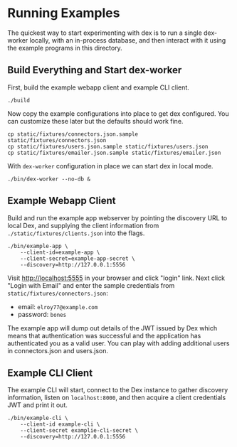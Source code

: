 # Running Examples

The quickest way to start experimenting with dex is to run a single dex-worker locally, with an in-process database, and then interact with it using the example programs in this directory.

## Build Everything and Start dex-worker

First, build the example webapp client and example CLI client.

```console
./build
```

Now copy the example configurations into place to get dex configured.
You can customize these later but the defaults should work fine.

```console
cp static/fixtures/connectors.json.sample static/fixtures/connectors.json
cp static/fixtures/users.json.sample static/fixtures/users.json
cp static/fixtures/emailer.json.sample static/fixtures/emailer.json
```

With `dex-worker` configuration in place we can start dex in local mode.

```console
./bin/dex-worker --no-db &
```

## Example Webapp Client

Build and run the example app webserver by pointing the discovery URL to local Dex, and 
supplying the client information from `./static/fixtures/clients.json` into the flags.

```console
./bin/example-app \
	--client-id=example-app \
	--client-secret=example-app-secret \
	--discovery=http://127.0.0.1:5556
```

Visit [http://localhost:5555](http://localhost:5555) in your browser and click "login" link.
Next click "Login with Email" and enter the sample credentials from `static/fixtures/connectors.json`:

* email: `elroy77@example.com`
* password: `bones`

The example app will dump out details of the JWT issued by Dex which means that authentication was successful and the application has authenticated you as a valid user.
You can play with adding additional users in connectors.json and users.json.

## Example CLI Client

The example CLI will start, connect to the Dex instance to gather discovery information, listen on `localhost:8000`, and then acquire a client credentials JWT and print it out.

```console
./bin/example-cli \
	--client-id example-cli \
	--client-secret examplie-cli-secret \
	--discovery=http://127.0.0.1:5556
```
